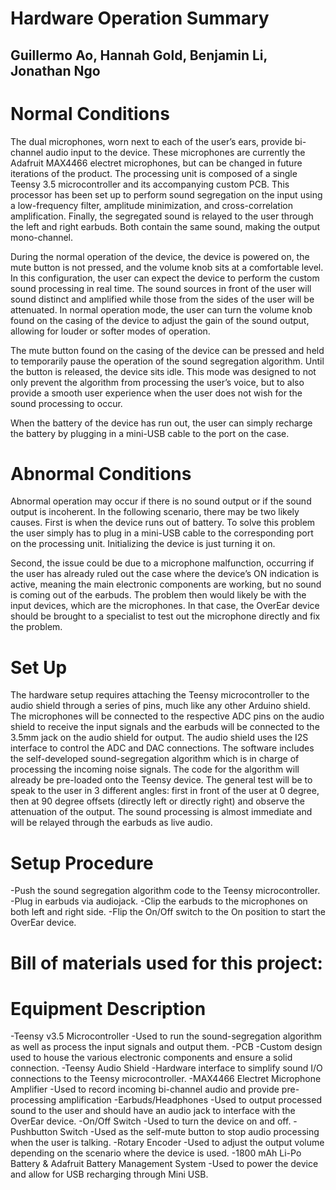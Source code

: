 # Hardware Operation Summary
## Guillermo Ao, Hannah Gold, Benjamin Li, Jonathan Ngo

# Normal Conditions 
The dual microphones, worn next to each of the user’s ears, provide bi-channel audio input to the device. These microphones are currently the Adafruit MAX4466 electret microphones, but can be changed in future iterations of the product. The processing unit is composed of a single Teensy 3.5 microcontroller and its accompanying custom PCB. This processor has been set up to perform sound segregation on the input using a low-frequency filter, amplitude minimization, and cross-correlation amplification. Finally, the segregated sound is relayed to the user through the left and right earbuds. Both contain the same sound, making the output mono-channel.

During the normal operation of the device, the device is powered on, the mute button is not pressed, and the volume knob sits at a comfortable level. In this configuration, the user can expect the device to perform the custom sound processing in real time. The sound sources in front of the user will sound distinct and amplified while those from the sides of the user will be attenuated. In normal operation mode, the user can turn the volume knob found on the casing of the device to adjust the gain of the sound output, allowing for louder or softer modes of operation.

The mute button found on the casing of the device can be pressed and held to temporarily pause the operation of the sound segregation algorithm. Until the button is released, the device sits idle. This mode was designed to not only prevent the algorithm from processing the user’s voice, but to also provide a smooth user experience when the user does not wish for the sound processing to occur.

When the battery of the device has run out, the user can simply recharge the battery by plugging in a mini-USB cable to the port on the case. 

# Abnormal Conditions
Abnormal operation may occur if there is no sound output or if the sound output is incoherent. In the following scenario, there may be two likely causes.
First is when the device runs out of battery. To solve this problem the user simply has to plug in a mini-USB cable to the corresponding port on the processing unit. Initializing the device is just turning it on.

Second, the issue could be due to a microphone malfunction, occurring if the user has already ruled out the case where the device’s ON indication is active, meaning the main electronic components are working, but no sound is coming out of the earbuds. The problem then would likely be with the input devices, which are the microphones. In that case, the OverEar device should be brought to a specialist to test out the microphone directly and fix the problem.

# Set Up
The hardware setup requires attaching the Teensy microcontroller to the audio shield through a series of pins, much like any other Arduino shield. The microphones will be connected to the respective ADC pins on the audio shield to receive the input signals and the earbuds will be connected to the 3.5mm jack on the audio shield for output. The audio shield uses the I2S interface to control the ADC and DAC connections. The software includes the self-developed sound-segregation algorithm which is in charge of processing the incoming noise signals. The code for the algorithm will already be pre-loaded onto the Teensy device. The general test will be to speak to the user in 3 different angles: first in front of the user at 0 degree, then at 90 degree offsets (directly left or directly right) and observe the attenuation of the output. The sound processing is almost immediate and will be relayed through the earbuds as live audio. 

# Setup Procedure
-Push the sound segregation algorithm code to the Teensy microcontroller.
-Plug in earbuds via audiojack.
-Clip the earbuds to the microphones on both left and right side.
-Flip the On/Off switch to the On position to start the OverEar device.

# Bill of materials used for this project:

# Equipment Description

-Teensy v3.5 Microcontroller 
  -Used to run the sound-segregation algorithm as well as process the input signals and output them.
-PCB
  -Custom design used to house the various electronic components and ensure a solid connection.
-Teensy Audio Shield
  -Hardware interface to simplify sound I/O connections to the Teensy microcontroller.
-MAX4466 Electret Microphone Amplifier
  -Used to record incoming bi-channel audio and provide pre-processing amplification
-Earbuds/Headphones
  -Used to output processed sound to the user and should have an audio jack to interface with the OverEar device.
-On/Off Switch
  -Used to turn the device on and off.
-Pushbutton Switch
  -Used as the self-mute button to stop audio processing when the user is talking.
-Rotary Encoder
  -Used to adjust the output volume depending on the scenario where the device is used.
-1800 mAh Li-Po Battery & Adafruit Battery Management System
  -Used to power the device and allow for USB recharging through Mini USB.




